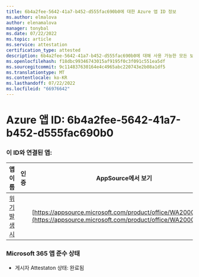 ```yaml
---
title: 6b4a2fee-5642-41a7-b452-d555fac690b0에 대한 Azure 앱 ID 정보
ms.author: elmalova
author: elenamalova
manager: tonybal
ms.date: 07/22/2022
ms.topic: article
ms.service: attestation
certification_type: attested
description: 6b4a2fee-5642-41a7-b452-d555fac690b0에 대해 사용 가능한 모든 보안 및 규정 준수 정보입니다.
ms.openlocfilehash: f18dbc99346743015af9195f0c3f091c551ea5df
ms.sourcegitcommit: 9c114837630164e4c4965abc220743e2b08a1df5
ms.translationtype: MT
ms.contentlocale: ko-KR
ms.lasthandoff: 07/22/2022
ms.locfileid: "66976642"
---
```

# <a name="azure-app-id-6b4a2fee-5642-41a7-b452-d555fac690b0"></a>Azure 앱 ID: 6b4a2fee-5642-41a7-b452-d555fac690b0


### <a name="apps-associated-with-this-id"></a>이 ID와 연결된 앱:
| **앱 이름** | **인증** | **AppSource에서 보기** |
|--------------|---------------|-----------------------|
| [위기 발생 시](../forward/WA200003194.md) |  | [https://appsource.microsoft.com/product/office/WA200003194](https://appsource.microsoft.com/product/office/WA200003194) |

### <a name="microsoft-365-app-compliance-status"></a>Microsoft 365 앱 준수 상태
- 게시자 Attestaton 상태: 완료됨
